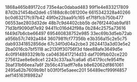 1868a465b89172cd
735e4ac0dabad483
99f1e4e833217809
87d2b21454bd2de6
c5188dc8c081200e
6615342328a40266
bc0d63217fc97b42
49f0e22baa91c165
ef7f8f1cb750b477
06553ae2803d32de
48b7c9d4402cbb5b
de76f2440ab9af81
71d3bf9090df7e92
94411c016d42f98a
0b284c2575a73616
f449d7b6cbe66497
695460838752e985
33ec69b3d5eb72ab
a956b57c7492a484
3607981fcf77356b
e3b356a15c2e5c75
dab93341852856de
67c34f0d04a2cbe3
2624413a3d03e5e2
2ba0016cb7bf5118
ac2130ff30756f3d
fdee88afe3649d5e
4c0f914893329b1b
ca04636417214d33
daf709fbb02ce220
275612ae8e6e8ce1
2243c337aa7ca6a6
d54179ccfe954ffe
3baf31b66eea7a6f
2b56c431adff7e8a
b8e62062df861061
2495a62b7609b9b1
b03f0f5e5aeec201
56489ecf999f4857
aef145163f8982a7
